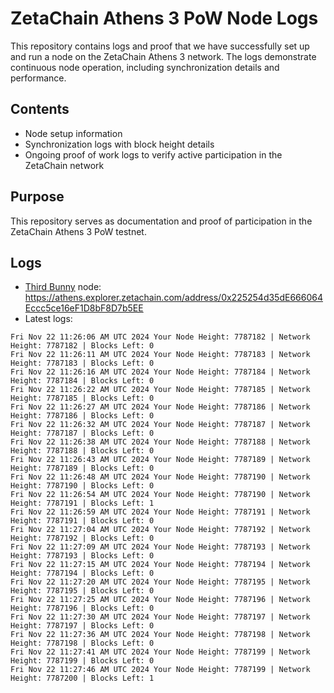 # ZetaChain Athens 3 PoW Node Logs
This repository contains logs and proof that we have successfully set up and run a node on the ZetaChain Athens 3 network. The logs demonstrate continuous node operation, including synchronization details and performance.

## Contents
- Node setup information
- Synchronization logs with block height details
- Ongoing proof of work logs to verify active participation in the ZetaChain network

## Purpose
This repository serves as documentation and proof of participation in the ZetaChain Athens 3 PoW testnet.

## Logs

- [Third Bunny](https://thirdbunny.xyz/) node: https://athens.explorer.zetachain.com/address/0x225254d35dE666064Eccc5ce16eF1D8bF8D7b5EE
- Latest logs:
```
Fri Nov 22 11:26:06 AM UTC 2024 Your Node Height: 7787182 | Network Height: 7787182 | Blocks Left: 0
Fri Nov 22 11:26:11 AM UTC 2024 Your Node Height: 7787183 | Network Height: 7787183 | Blocks Left: 0
Fri Nov 22 11:26:16 AM UTC 2024 Your Node Height: 7787184 | Network Height: 7787184 | Blocks Left: 0
Fri Nov 22 11:26:22 AM UTC 2024 Your Node Height: 7787185 | Network Height: 7787185 | Blocks Left: 0
Fri Nov 22 11:26:27 AM UTC 2024 Your Node Height: 7787186 | Network Height: 7787186 | Blocks Left: 0
Fri Nov 22 11:26:32 AM UTC 2024 Your Node Height: 7787187 | Network Height: 7787187 | Blocks Left: 0
Fri Nov 22 11:26:38 AM UTC 2024 Your Node Height: 7787188 | Network Height: 7787188 | Blocks Left: 0
Fri Nov 22 11:26:43 AM UTC 2024 Your Node Height: 7787189 | Network Height: 7787189 | Blocks Left: 0
Fri Nov 22 11:26:48 AM UTC 2024 Your Node Height: 7787190 | Network Height: 7787190 | Blocks Left: 0
Fri Nov 22 11:26:54 AM UTC 2024 Your Node Height: 7787190 | Network Height: 7787191 | Blocks Left: 1
Fri Nov 22 11:26:59 AM UTC 2024 Your Node Height: 7787191 | Network Height: 7787191 | Blocks Left: 0
Fri Nov 22 11:27:04 AM UTC 2024 Your Node Height: 7787192 | Network Height: 7787192 | Blocks Left: 0
Fri Nov 22 11:27:09 AM UTC 2024 Your Node Height: 7787193 | Network Height: 7787193 | Blocks Left: 0
Fri Nov 22 11:27:15 AM UTC 2024 Your Node Height: 7787194 | Network Height: 7787194 | Blocks Left: 0
Fri Nov 22 11:27:20 AM UTC 2024 Your Node Height: 7787195 | Network Height: 7787195 | Blocks Left: 0
Fri Nov 22 11:27:25 AM UTC 2024 Your Node Height: 7787196 | Network Height: 7787196 | Blocks Left: 0
Fri Nov 22 11:27:30 AM UTC 2024 Your Node Height: 7787197 | Network Height: 7787197 | Blocks Left: 0
Fri Nov 22 11:27:36 AM UTC 2024 Your Node Height: 7787198 | Network Height: 7787198 | Blocks Left: 0
Fri Nov 22 11:27:41 AM UTC 2024 Your Node Height: 7787199 | Network Height: 7787199 | Blocks Left: 0
Fri Nov 22 11:27:46 AM UTC 2024 Your Node Height: 7787199 | Network Height: 7787200 | Blocks Left: 1
```
